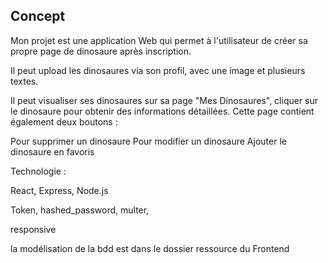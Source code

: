 ## Concept

Mon projet est une application Web qui permet à l'utilisateur de créer sa propre page de dinosaure après inscription.

Il peut upload les dinosaures via son profil, avec une image et plusieurs textes.

Il peut visualiser ses dinosaures sur sa page "Mes Dinosaures", cliquer sur le dinosaure pour obtenir des informations détaillées. Cette page contient également deux boutons :

Pour supprimer un dinosaure
Pour modifier un dinosaure
Ajouter le dinosaure en favoris

Technologie : 

React, Express, Node.js

Token, hashed_password, multer,

responsive




la modélisation de la bdd est dans le dossier ressource du Frontend
